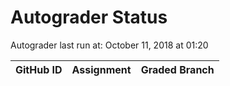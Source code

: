 # Autograder Status
Autograder last run at: October 11, 2018 at 01:20

| GitHub ID | Assignment | Graded Branch |
|-----------|------------|---------------|
